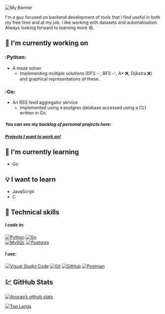 ![My Banner](https://github.com/user-attachments/assets/7382b4e5-1b20-46fd-ae51-ab9268c60e6e)

I'm a guy focused on backend development of tools that I find useful in both my free time and at my job.
I like working with datasets and automatisation.
Always looking forward to learning more :smile:.

## :hammer: I'm currently working on
### :Python:  
* A maze solver
  - Implementing multiple solutions (DFS :white_check_mark:, BFS :white_check_mark:, A* :x:, Dijkstra :x:) and graphical representations of these.
 ### :Go:  
* An RSS feed aggregator service
  - Implemented using a postgres database accessed using a CLI written in Go.

##### You can see my backlog of personal projects here:
##### [Projects I want to work on!](https://github.com/users/git-cst/projects/1)

## :seedling: I'm currently learning
* Go

## :bulb: I want to learn
* JavaScript
* C

## :briefcase: Technical skills
##### I code in:
[![Python](https://img.shields.io/badge/Python-3776AB?logo=python&logoColor=fff)](#) [![Go](https://img.shields.io/badge/Go-%2300ADD8.svg?&logo=go&logoColor=white)](#)  
[![MySQL](https://img.shields.io/badge/MySQL-4479A1?logo=mysql&logoColor=fff)](#) [![Postgres](https://img.shields.io/badge/PostgreSQL-316192?logo=postgresql&logoColor=white)](#)

##### I use:
[![Visual Studio Code](https://custom-icon-badges.demolab.com/badge/Visual%20Studio%20Code-0078d7.svg?logo=vsc&logoColor=white)](#) [![Git](https://img.shields.io/badge/Git-F05032?logo=git&logoColor=fff)](#) [![GitHub](https://img.shields.io/badge/GitHub-%23121011.svg?logo=github&logoColor=white)](#)  [![Postman](https://img.shields.io/badge/Postman-orange?logo=postman&logoColor=white)](#)

## :chart: GitHub Stats
[![Anurag’s github stats](https://github-readme-stats.vercel.app/api?username=git-cst)](https://github.com/git-cst)

[![Top Langs](https://github-readme-stats.vercel.app/api/top-langs/?username=git-cst&layout=compact)](https://github.com/git-cst)

